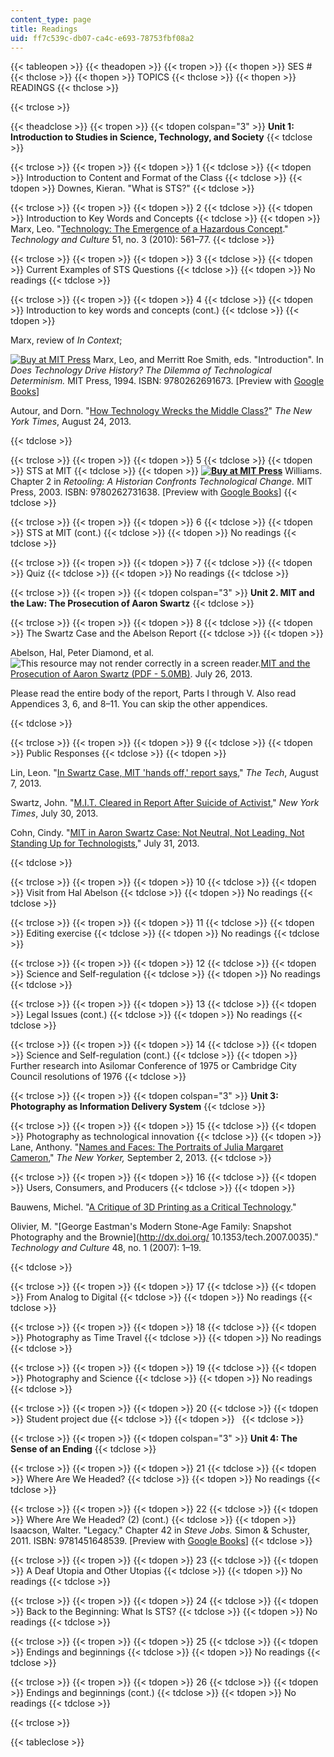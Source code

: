 ```yaml
---
content_type: page
title: Readings
uid: ff7c539c-db07-ca4c-e693-78753fbf08a2
---
```


{{< tableopen >}}
{{< theadopen >}}
{{< tropen >}}
{{< thopen >}}
SES #
{{< thclose >}}
{{< thopen >}}
TOPICS
{{< thclose >}}
{{< thopen >}}
READINGS
{{< thclose >}}

{{< trclose >}}

{{< theadclose >}}
{{< tropen >}}
{{< tdopen colspan="3" >}}
**Unit 1: Introduction to Studies in Science, Technology, and Society**
{{< tdclose >}}

{{< trclose >}}
{{< tropen >}}
{{< tdopen >}}
1
{{< tdclose >}}
{{< tdopen >}}
Introduction to Content and Format of the Class
{{< tdclose >}}
{{< tdopen >}}
Downes, Kieran. "What is STS?"
{{< tdclose >}}

{{< trclose >}}
{{< tropen >}}
{{< tdopen >}}
2
{{< tdclose >}}
{{< tdopen >}}
Introduction to Key Words and Concepts
{{< tdclose >}}
{{< tdopen >}}
Marx, Leo. "[Technology: The Emergence of a Hazardous Concept](http://dx.doi.org/10.1353/tech.2010.0009)." _Technology and Culture_ 51, no. 3 (2010): 561–77.
{{< tdclose >}}

{{< trclose >}}
{{< tropen >}}
{{< tdopen >}}
3
{{< tdclose >}}
{{< tdopen >}}
Current Examples of STS Questions
{{< tdclose >}}
{{< tdopen >}}
No readings
{{< tdclose >}}

{{< trclose >}}
{{< tropen >}}
{{< tdopen >}}
4
{{< tdclose >}}
{{< tdopen >}}
Introduction to key words and concepts (cont.)
{{< tdclose >}}
{{< tdopen >}}


Marx, review of _In Context_;

[![Buy at MIT Press](/images/mp_logo.gif)](https://mitpress.mit.edu/9780262691673) Marx, Leo, and Merritt Roe Smith, eds. "Introduction". In _Does Technology Drive History? The Dilemma of Technological Determinism._ MIT Press, 1994. ISBN: 9780262691673. \[Preview with [Google Books](http://books.google.com/books?id=WWztFfsA-QEC&pg=PAfrontcover)\]

Autour, and Dorn. "[How Technology Wrecks the Middle Class?](http://opinionator.blogs.nytimes.com/2013/08/24/how-technology-wrecks-the-middle-class/)" _The New York Times_, August 24, 2013.


{{< tdclose >}}

{{< trclose >}}
{{< tropen >}}
{{< tdopen >}}
5
{{< tdclose >}}
{{< tdopen >}}
STS at MIT
{{< tdclose >}}
{{< tdopen >}}
 **[![Buy at MIT Press](/images/mp_logo.gif)](http://mitpress.mit.edu/9780262731638)** Williams. Chapter 2 in _Retooling: A Historian Confronts Technological Change._ MIT Press, 2003. ISBN: 9780262731638. \[Preview with [Google Books](http://books.google.com/books?id=7teSkSnXRYgC&pg=PA29=onepage)\]
{{< tdclose >}}

{{< trclose >}}
{{< tropen >}}
{{< tdopen >}}
6
{{< tdclose >}}
{{< tdopen >}}
STS at MIT (cont.)
{{< tdclose >}}
{{< tdopen >}}
No readings
{{< tdclose >}}

{{< trclose >}}
{{< tropen >}}
{{< tdopen >}}
7
{{< tdclose >}}
{{< tdopen >}}
Quiz
{{< tdclose >}}
{{< tdopen >}}
No readings
{{< tdclose >}}

{{< trclose >}}
{{< tropen >}}
{{< tdopen colspan="3" >}}
**Unit 2. MIT and the Law: The Prosecution of Aaron Swartz**
{{< tdclose >}}

{{< trclose >}}
{{< tropen >}}
{{< tdopen >}}
8
{{< tdclose >}}
{{< tdopen >}}
The Swartz Case and the Abelson Report
{{< tdclose >}}
{{< tdopen >}}


Abelson, Hal, Peter Diamond, et al. ![This resource may not render correctly in a screen reader.](/images/inacessible.gif)[MIT and the Prosecution of Aaron Swartz (PDF - 5.0MB)](http://swartz-report.mit.edu/docs/report-to-the-president.pdf). July 26, 2013.

Please read the entire body of the report, Parts I through V. Also read Appendices 3, 6, and 8–11. You can skip the other appendices.


{{< tdclose >}}

{{< trclose >}}
{{< tropen >}}
{{< tdopen >}}
9
{{< tdclose >}}
{{< tdopen >}}
Public Responses
{{< tdclose >}}
{{< tdopen >}}


Lin, Leon. "[In Swartz Case, MIT 'hands off,' report says](http://tech.mit.edu/V133/N30/swartz.html)," _The Tech_, August 7, 2013.

Swartz, John. "[M.I.T. Cleared in Report After Suicide of Activist](http://www.nytimes.com/2013/07/31/us/mit-releases-report-on-its-role-in-the-case-of-aaron-swartz.html?_r=1&)," _New York Times_, July 30, 2013.

Cohn, Cindy. "[MIT in Aaron Swartz Case: Not Neutral, Not Leading, Not Standing Up for Technologists](https://www.eff.org/deeplinks/2013/07/mit-aarons-swartz-case-not-neutral-not-leading-not-standing-technologists)," July 31, 2013.


{{< tdclose >}}

{{< trclose >}}
{{< tropen >}}
{{< tdopen >}}
10
{{< tdclose >}}
{{< tdopen >}}
Visit from Hal Abelson
{{< tdclose >}}
{{< tdopen >}}
No readings
{{< tdclose >}}

{{< trclose >}}
{{< tropen >}}
{{< tdopen >}}
11
{{< tdclose >}}
{{< tdopen >}}
Editing exercise
{{< tdclose >}}
{{< tdopen >}}
No readings
{{< tdclose >}}

{{< trclose >}}
{{< tropen >}}
{{< tdopen >}}
12
{{< tdclose >}}
{{< tdopen >}}
Science and Self-regulation
{{< tdclose >}}
{{< tdopen >}}
No readings
{{< tdclose >}}

{{< trclose >}}
{{< tropen >}}
{{< tdopen >}}
13
{{< tdclose >}}
{{< tdopen >}}
Legal Issues (cont.)
{{< tdclose >}}
{{< tdopen >}}
No readings
{{< tdclose >}}

{{< trclose >}}
{{< tropen >}}
{{< tdopen >}}
14
{{< tdclose >}}
{{< tdopen >}}
Science and Self-regulation (cont.)
{{< tdclose >}}
{{< tdopen >}}
Further research into Asilomar Conference of 1975 or Cambridge City Council resolutions of 1976
{{< tdclose >}}

{{< trclose >}}
{{< tropen >}}
{{< tdopen colspan="3" >}}
**Unit 3: Photography as Information Delivery System**
{{< tdclose >}}

{{< trclose >}}
{{< tropen >}}
{{< tdopen >}}
15
{{< tdclose >}}
{{< tdopen >}}
Photography as technological innovation
{{< tdclose >}}
{{< tdopen >}}
Lane, Anthony. "[Names and Faces: The Portraits of Julia Margaret Cameron](http://www.newyorker.com/arts/critics/atlarge/2013/09/02/130902crat_atlarge_lane?currentPage=all)," _The New Yorker,_ September 2, 2013.
{{< tdclose >}}

{{< trclose >}}
{{< tropen >}}
{{< tdopen >}}
16
{{< tdclose >}}
{{< tdopen >}}
Users, Consumers, and Producers
{{< tdclose >}}
{{< tdopen >}}


Bauwens, Michel. "[A Critique of 3D Printing as a Critical Technology](http://blog.p2pfoundation.net/a-critique-of-3d-printing-as-a-critical-technology/2013/03/16)."

Olivier, M. "[George Eastman's Modern Stone-Age Family: Snapshot Photography and the Brownie](http://dx.doi.org/ 10.1353/tech.2007.0035)." _Technology and Culture_ 48, no. 1 (2007): 1–19.


{{< tdclose >}}

{{< trclose >}}
{{< tropen >}}
{{< tdopen >}}
17
{{< tdclose >}}
{{< tdopen >}}
From Analog to Digital
{{< tdclose >}}
{{< tdopen >}}
No readings
{{< tdclose >}}

{{< trclose >}}
{{< tropen >}}
{{< tdopen >}}
18
{{< tdclose >}}
{{< tdopen >}}
Photography as Time Travel
{{< tdclose >}}
{{< tdopen >}}
No readings
{{< tdclose >}}

{{< trclose >}}
{{< tropen >}}
{{< tdopen >}}
19
{{< tdclose >}}
{{< tdopen >}}
Photography and Science
{{< tdclose >}}
{{< tdopen >}}
No readings
{{< tdclose >}}

{{< trclose >}}
{{< tropen >}}
{{< tdopen >}}
20
{{< tdclose >}}
{{< tdopen >}}
Student project due
{{< tdclose >}}
{{< tdopen >}}
 
{{< tdclose >}}

{{< trclose >}}
{{< tropen >}}
{{< tdopen colspan="3" >}}
**Unit 4: The Sense of an Ending**
{{< tdclose >}}

{{< trclose >}}
{{< tropen >}}
{{< tdopen >}}
21
{{< tdclose >}}
{{< tdopen >}}
Where Are We Headed?
{{< tdclose >}}
{{< tdopen >}}
No readings
{{< tdclose >}}

{{< trclose >}}
{{< tropen >}}
{{< tdopen >}}
22
{{< tdclose >}}
{{< tdopen >}}
Where Are We Headed? (2) (cont.)
{{< tdclose >}}
{{< tdopen >}}
Isaacson, Walter. "Legacy." Chapter 42 in _Steve Jobs._ Simon & Schuster, 2011. ISBN: 9781451648539. \[Preview with [Google Books](http://books.google.com/books?id=6e4cDvhrKhgC&pg=PA560=onepage)\]
{{< tdclose >}}

{{< trclose >}}
{{< tropen >}}
{{< tdopen >}}
23
{{< tdclose >}}
{{< tdopen >}}
A Deaf Utopia and Other Utopias
{{< tdclose >}}
{{< tdopen >}}
No readings
{{< tdclose >}}

{{< trclose >}}
{{< tropen >}}
{{< tdopen >}}
24
{{< tdclose >}}
{{< tdopen >}}
Back to the Beginning: What Is STS?
{{< tdclose >}}
{{< tdopen >}}
No readings
{{< tdclose >}}

{{< trclose >}}
{{< tropen >}}
{{< tdopen >}}
25
{{< tdclose >}}
{{< tdopen >}}
Endings and beginnings
{{< tdclose >}}
{{< tdopen >}}
No readings
{{< tdclose >}}

{{< trclose >}}
{{< tropen >}}
{{< tdopen >}}
26
{{< tdclose >}}
{{< tdopen >}}
Endings and beginnings (cont.)
{{< tdclose >}}
{{< tdopen >}}
No readings
{{< tdclose >}}

{{< trclose >}}

{{< tableclose >}}